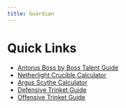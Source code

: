 ```yaml
---
title: Guardian
---
```


Quick Links
===
 - [Antorus Boss by Boss Talent Guide](https://docs.google.com/spreadsheets/d/1xDribUkjCdbnshRIFeoF4f6Ikj4E4dC-Yy_zVLxRyYo/preview)
 - [Netherlight Crucible Calculator](https://docs.google.com/spreadsheets/d/16OdtOo6wpHICF5Nys6guKxZDs1IPH7fzP_1X5Im_uGs/edit#gid=0)
 - [Argus Scythe Calculator](https://docs.google.com/spreadsheets/d/1pv6xnZQKFwzAUzPvKmXtGje8zMLQasQK9dpA0YgONd4)
 - [Defensive Trinket Guide](https://docs.google.com/document/d/1I-mZzYd6LgLmDbp7a3Qzvfsmh59U1IR_dhlpUyRk9cU/preview)
 - [Offensive Trinket Guide](https://faideww.github.io/guardian-trinkets/)
